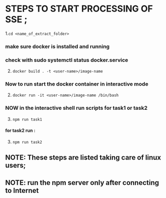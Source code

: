 # STEPS TO START PROCESSING OF SSE ;

1.`cd <name_of_extract_folder>`

### make sure docker is installed and running

### check with sudo systemctl status docker.service

2. `docker build . -t <user-name>/image-name`

### Now to run start the docker container in interactive mode

2. `docker run -it <user-name>/image-name /bin/bash`

### NOW in the interactive shell run scripts for task1 or task2

3. `npm run task1`

#### for task2 run :

3. `npm run task2`

## NOTE: These steps are listed taking care of linux users;

## NOTE: run the npm server only after connecting to Internet
